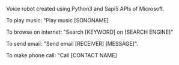Voice robot created using Python3 and Sapi5 APIs of Microsoft.

To play music: "Play music [SONGNAME]

To browse on internet: "Search [KEYWORD] on [SEARCH ENGINE]"

To send email: "Send email [RECEIVER] [MESSAGE]".

To make phone call: "Call [CONTACT NAME]
